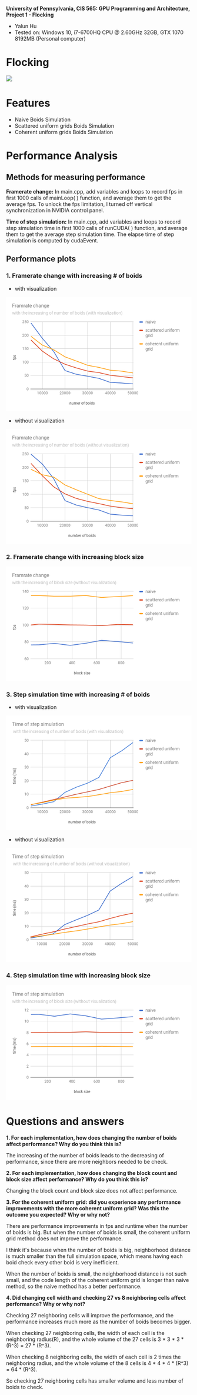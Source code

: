 **University of Pennsylvania, CIS 565: GPU Programming and Architecture,
Project 1 - Flocking**

* Yalun Hu
* Tested on: Windows 10, i7-6700HQ CPU @ 2.60GHz 32GB, GTX 1070 8192MB (Personal computer)

# Flocking

![](images/flock.gif)

# Features

* Naive Boids Simulation
* Scattered uniform grids Boids Simulation
* Coherent uniform grids Boids Simulation

# Performance Analysis

## Methods for measuring performance

**Framerate change:**
In main.cpp, add variables and loops to record fps in first 1000 calls of mainLoop( ) function, and average them to get the average fps.
To unlock the fps limitation, I turned off vertical synchronization in NVIDIA control panel.


**Time of step simulation:**
In main.cpp, add variables and loops to record step simulation time in first 1000 calls of runCUDA( ) function, and average them to get the average step simulation time.
The elapse time of step simulation is computed by cudaEvent.

## Performance plots

### 1. Framerate change with increasing # of boids

* with visualization

<p align="center">
  <img src="images/fps-boids-visual.png">
</p>

* without visualization

<p align="center">
  <img src="images/fps-boids-nonvisual.png">
</p>

### 2. Framerate change with increasing block size

<p align="center">
  <img src="images/fps-block-nonvisual.png">
</p>

### 3. Step simulation time with increasing # of boids

* with visualization

<p align="center">
  <img src="images/time-boids-visual.png">
</p>

* without visualization

<p align="center">
  <img src="images/time-boids-nonvisual.png">
</p>

### 4. Step simulation time with increasing block size

<p align="center">
  <img src="images/time-block-nonvisual.png">
</p>

# Questions and answers

**1. For each implementation, how does changing the number of boids affect performance? Why do you think this is?**

The increasing of the number of boids leads to the decreasing of performance, since there are more neighbors needed to be check.

**2. For each implementation, how does changing the block count and block size affect performance? Why do you think this is?**

Changing the block count and block size does not affect performance.

**3. For the coherent uniform grid: did you experience any performance improvements with the more coherent uniform grid? Was this the outcome you expected? Why or why not?**

There are performance improvements in fps and runtime when the number of boids is big. But when the number of boids is small, the coherent uniform grid method does not improve the performance.

I think it's because when the number of boids is big, neighborhood distance is much smaller than the full simulation space, which means having each boid check every other boid is very inefficient.

When the number of boids is small, the neighborhood distance is not such small, and the code length of the coherent uniform grid is longer than naive method, so the naive method has a better performance.

**4. Did changing cell width and checking 27 vs 8 neighboring cells affect performance? Why or why not?**

Checking 27 neighboring cells will improve the performance, and the performance increases much more as the number of boids becomes bigger.

When checking 27 neighboring cells, the width of each cell is the neighboring radius(R), and the whole volume of the 27 cells is 3 * 3 * 3 * (R^3) = 27 * (R^3).

When checking 8 neighboring cells, the width of each cell is 2 times the neighboring radius, and the whole volume of the 8 cells is 4 * 4 * 4 * (R^3) = 64 * (R^3).

So checking 27 neighboring cells has smaller volume and less number of boids to check.
